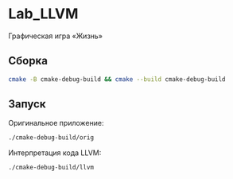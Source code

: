 # Lab_LLVM

Графическая игра «Жизнь»

## Сборка

```bash
cmake -B cmake-debug-build && cmake --build cmake-debug-build
```

## Запуск

Оригинальное приложение:

```bash
./cmake-debug-build/orig
```

Интерпретация кода LLVM:

```bash
./cmake-debug-build/llvm
```
